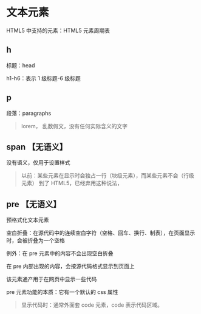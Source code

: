 # 文本元素

HTML5 中支持的元素：HTML5 元素周期表

## h

标题：head

h1-h6：表示 1 级标题-6 级标题

## p

段落：paragraphs

> lorem， 乱数假文，没有任何实际含义的文字

## span 【无语义】

没有语义，仅用于设置样式

> 以前：某些元素在显示时会独占一行（块级元素），而某些元素不会（行级元素）
> 到了 HTML5，已经弃用这种说法，

## pre 【无语义】

预格式化文本元素

空白折叠：在源代码中的连续空白字符（空格、回车、换行、制表），在页面显示时，会被折叠为一个空格

例外：在 pre 元素中的内容不会出现空白折叠

在 pre 内部出现的内容，会按源代码格式显示到页面上

该元素通产用于在网页中显示一些代码

pre 元素功能的本质：它有一个默认的 css 属性

> 显示代码时：通常外面套 code 元素，code 表示代码区域。
